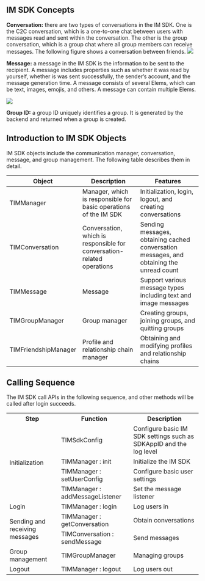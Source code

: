 ## IM SDK Concepts
**Conversation:** there are two types of conversations in the IM SDK. One is the C2C conversation, which is a one-to-one chat between users with messages read and sent within the conversation. The other is the group conversation, which is a group chat where all group members can receive messages. The following figure shows a conversation between friends.
![](https://main.qcloudimg.com/raw/921a378c4157ad7cda2d87bfbe8ea21f.jpg)

**Message:** a message in the IM SDK is the information to be sent to the recipient. A message includes properties such as whether it was read by yourself, whether is was sent successfully, the sender’s account, and the message generation time. A message consists of several Elems, which can be text, images, emojis, and others. A message can contain multiple Elems.

![](https://main.qcloudimg.com/raw/e98740eedd17c6408c0f3cdcbdf83e8a.png)

**Group ID:** a group ID uniquely identifies a group. It is generated by the backend and returned when a group is created.

## Introduction to IM SDK Objects
IM SDK objects include the communication manager, conversation, message, and group management. The following table describes them in detail.

| Object | Description | Features |
| --- | --- | --- |
| TIMManager | Manager, which is responsible for basic operations of the IM SDK | Initialization, login, logout, and creating conversations |
| TIMConversation | Conversation, which is responsible for conversation-related operations | Sending messages, obtaining cached conversation messages, and obtaining the unread count |
| TIMMessage | Message | Support various message types including text and image messages |
| TIMGroupManager | Group manager | Creating groups, joining groups, and quitting groups |
| TIMFriendshipManager | Profile and relationship chain manager | Obtaining and modifying profiles and relationship chains |

## Calling Sequence
The IM SDK call APIs in the following sequence, and other methods will be called after login succeeds.

<table style="width:100%;">
		<tbody>
			<tr>
				<th style="text-align:center;">
					Step<br>
				</th>
				<th style="text-align:center;">
					Function<br>
				</th>
				<th style="text-align:center;">
					Description<br>
				</th>
			</tr>
			<tr>
				<td rowspan="5">
					Initialization<br>
				</td>
			</tr>
			<tr>
				<td>
					TIMSdkConfig<br>
				</td>
				<td>
					Configure basic IM SDK settings such as SDKAppID and the log level<br>
				</td>
			</tr>
			<tr>
				<td>
					TIMManager : init<br>
				</td>
				<td>
					Initialize the IM SDK<br>
				</td>
			</tr>
			<tr>
				<td>
					TIMManager : setUserConfig<br>
				</td>
				<td>
					Configure basic user settings<br>
				</td>
			</tr>
			<tr>
				<td>
					TIMManager  :  addMessageListener<br>
				</td>
				<td>
					Set the message listener<br>
				</td>
			</tr>
			<tr>
				<td rowspan="2">
					Login<br>
				</td>
			</tr>
			<tr>
				<td>
					TIMManager : login<br>
				</td>
				<td>
					Log users in<br>
				</td>
			</tr>
			<tr>
				<td rowspan="2">
					Sending and receiving messages<br>
				</td>
				<td>
					TIMManager : getConversation<br>
				</td>
				<td>
					Obtain conversations<br>
				</td>
			</tr>
			<tr>
				<td>
					TIMConversation : sendMessage<br>
				</td>
				<td>
					Send messages<br>
				</td>
			</tr>
			<tr>
				<td>
					Group management<br>
				</td>
				<td>
					TIMGroupManager<br>
				</td>
				<td>
					Managing groups<br>
				</td>
			</tr>
			<tr>
				<td>
					Logout<br>
				</td>
				<td>
					TIMManager : logout<br>
				</td>
				<td>
					Log users out<br>
				</td>
			</tr>
		</tbody>
	</table>
